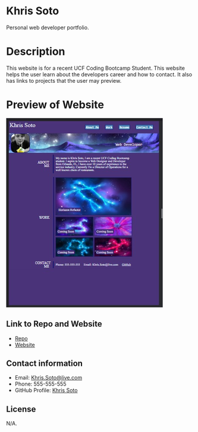 # Khris Soto

Personal web developer portfolio. 

# Description

This website is for a recent UCF Coding Bootcamp Student. This website helps the user
learn about the developers career and how to contact. It also has links to projects that the user may preview.

# Preview of Website

![Portfolio](./Assets/images/Screenshot1.jpg)



## Link to Repo and Website

- [Repo](https://github.com/KSoto18/Portfolio)
- [Website](https://ksoto18.github.io/Portfolio/)


## Contact information

- Email: Khris.Soto@live.com
- Phone: 555-555-555
- GitHub Profile: [Khris Soto](https://github.com/settings/profile)


## License

N/A.





